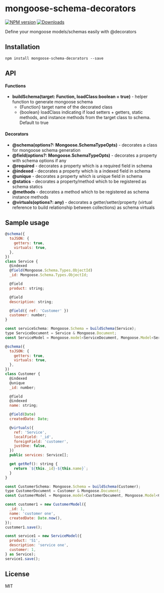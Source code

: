 # mongoose-schema-decorators

[![NPM version][npm-image]][npm-url]
[![Downloads][download-badge]][npm-url]

Define your mongoose models/schemas easily with @decorators

## Installation
```
npm install mongoose-schema-decorators --save
```

## API
#### Functions
* **buildSchema(target: Function, loadClass:boolean = true)** - helper function to generate mongoose schema
    * {Function} target  name of the decorated class
    * {boolean} loadClass indicating if load setters + getters, static methods, and instance methods from the target class to schema. Default to true

#### Decorators
* **@schema(options?: Mongoose.SchemaTypeOpts<any>)** - decorates a class for mongoose schema generation
* **@field(options?: Mongoose.SchemaTypeOpts<any>)** - decorates a property with schema options if any
* **@required** - decorates a property which is a required field in schema
* **@indexed** - decorates a property which is a indexed field in schema
* **@unique** - decorates a property which is unique field in schema
* **@statics** - decorates a property/method which to be registered as schema statics
* **@methods** - decorates a method which to be registered as schema instance methods
* **@virtuals(options?: any)** - decorates a getter/setter/property (virtual reference to build relationship between collections) as schema virtuals

## Sample usage
```js
@schema({
  toJSON: {
    getters: true,
    virtuals: true,
  },
})
class Service {
  @indexed
  @field(Mongoose.Schema.Types.ObjectId)
  _id: Mongoose.Schema.Types.ObjectId;

  @field
  product: string;

  @field
  description: string;

  @field({ ref: 'Customer' })
  customer: number;
}

const serviceSchema: Mongoose.Schema = buildSchema(Service);
type ServiceDocument = Service & Mongoose.Document;
const ServiceModel = Mongoose.model<ServiceDocument, Mongoose.Model<ServiceDocument>>('Service', serviceSchema);

@schema({
  toJSON: {
    getters: true,
    virtuals: true,
  },
})
class Customer {
  @indexed
  @unique
  _id: number;

  @field
  @indexed
  name: string;

  @field(Date)
  createdDate: Date;

  @virtuals({
    ref: 'Service',
    localField: '_id',
    foreignField: 'customer',
    justOne: false,
  })
  public services: Service[];

  get getRef(): string {
    return `${this._id}-${this.name}`;
  }
}

const CustomerSchema: Mongoose.Schema = buildSchema(Customer);
type CustomerDocument = Customer & Mongoose.Document;
const CustomerModel = Mongoose.model<CustomerDocument, Mongoose.Model<CustomerDocument>>('Customer', CustomerSchema);

const customer1 = new CustomerModel({
  _id: 1,
  name: 'customer one',
  createdDate: Date.now(),
});
customer1.save();

const service1 = new ServiceModel({
  product: 'S1',
  description: 'service one',
  customer: 1,
} as Service);
service1.save();
```

## License
MIT

[npm-url]: https://www.npmjs.com/package/mongoose-schema-decorators
[npm-image]: https://img.shields.io/npm/v/mongoose-schema-decorators.svg?style=flat-square
[download-badge]: https://img.shields.io/npm/dm/mongoose-schema-decorators.svg?style=flat-square 

